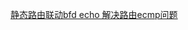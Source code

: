 [静态路由联动bfd echo 解决路由ecmp问题](https://github.com/XuYBup/Network/blob/main/%E9%9D%99%E6%80%81%E8%B7%AF%E7%94%B1%E8%81%94%E5%8A%A8bfd%20echo%20%E8%A7%A3%E5%86%B3%E8%B7%AF%E7%94%B1ecmp%E9%97%AE%E9%A2%98.md)
